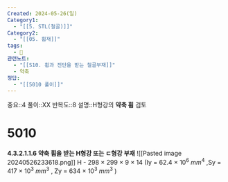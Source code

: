 ```yaml
---
Created: 2024-05-26(일)
Category1:
  - "[[5. STL(철골)]]"
Category2:
  - "[[05. 휨재]]"
tags:
  - 🧮
관련노트:
  - "[[S10. 휨과 전단을 받는 철골부재]]"
  - 약축
정답:
  - "[[5010 풀이]]"
---
```

중요::4
풀이::XX
반복도::8
설명::H형강의 **약축 휨** 검토
#  5010

**4.3.2.1.1.6 약축 휨을 받는 H형강 또는 ㄷ형강 부재**
![[Pasted image 20240526233618.png]]
H - 298 × 299 × 9 × 14
(Iy = 62.4 × 10$^6$ $mm^4$ ,Sy = 417 × 10$^3$ $mm^3$ , Zy = 634 × 10$^3$ $mm^3$ )